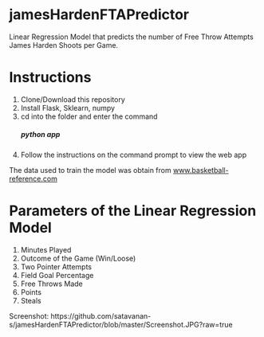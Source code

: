 # jamesHardenFTAPredictor
Linear Regression Model that predicts the number of Free Throw Attempts James Harden Shoots per Game.

<h1>Instructions</h1>
<ol>
  <li>Clone/Download this repository</li>
  <li>Install Flask, Sklearn, numpy</li>
  <li>cd into the folder and enter the command <h5>python app</h5></li>
  <li>Follow the instructions on the command prompt to view the web app</li>
</ol>

The data used to train the model was obtain from www.basketball-reference.com

<h1>Parameters of the Linear Regression Model</h1>
<ol>
<li>Minutes Played</li>
<li>Outcome of the Game (Win/Loose)</li>
<li>Two Pointer Attempts</li>
<li>Field Goal Percentage</li>
<li>Free Throws Made</li>
<li>Points</li>
<li>Steals</li>
</ol>
Screenshot: https://github.com/satavanan-s/jamesHardenFTAPredictor/blob/master/Screenshot.JPG?raw=true
